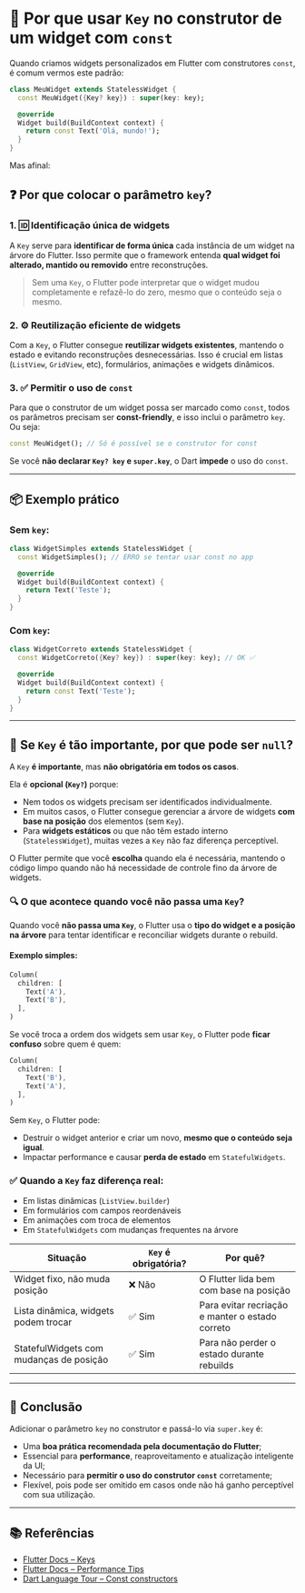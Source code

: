 # 🧱 Por que usar `Key` no construtor de um widget com `const`

Quando criamos widgets personalizados em Flutter com construtores `const`, é comum vermos este padrão:

```dart
class MeuWidget extends StatelessWidget {
  const MeuWidget({Key? key}) : super(key: key);

  @override
  Widget build(BuildContext context) {
    return const Text('Olá, mundo!');
  }
}
```

Mas afinal:

## ❓ Por que colocar o parâmetro `key`?

### 1. 🆔 Identificação única de widgets
A `Key` serve para **identificar de forma única** cada instância de um widget na árvore do Flutter. Isso permite que o framework entenda **qual widget foi alterado, mantido ou removido** entre reconstruções.

> Sem uma `Key`, o Flutter pode interpretar que o widget mudou completamente e refazê-lo do zero, mesmo que o conteúdo seja o mesmo.

### 2. ⚙️ Reutilização eficiente de widgets
Com a `Key`, o Flutter consegue **reutilizar widgets existentes**, mantendo o estado e evitando reconstruções desnecessárias. Isso é crucial em listas (`ListView`, `GridView`, etc), formulários, animações e widgets dinâmicos.

### 3. ✅ Permitir o uso de `const`
Para que o construtor de um widget possa ser marcado como `const`, todos os parâmetros precisam ser **const-friendly**, e isso inclui o parâmetro `key`. Ou seja:

```dart
const MeuWidget(); // Só é possível se o construtor for const
```

Se você **não declarar `Key? key` e `super.key`**, o Dart **impede** o uso do `const`.

---

## 📦 Exemplo prático

### Sem `key`:
```dart
class WidgetSimples extends StatelessWidget {
  const WidgetSimples(); // ERRO se tentar usar const no app

  @override
  Widget build(BuildContext context) {
    return Text('Teste');
  }
}
```

### Com `key`:
```dart
class WidgetCorreto extends StatelessWidget {
  const WidgetCorreto({Key? key}) : super(key: key); // OK ✅

  @override
  Widget build(BuildContext context) {
    return const Text('Teste');
  }
}
```

---

## 🤔 Se `Key` é tão importante, por que pode ser `null`?

A `Key` **é importante**, mas **não obrigatória em todos os casos**.

Ela é **opcional (`Key?`)** porque:
- Nem todos os widgets precisam ser identificados individualmente.
- Em muitos casos, o Flutter consegue gerenciar a árvore de widgets **com base na posição** dos elementos (sem `Key`).
- Para **widgets estáticos** ou que não têm estado interno (`StatelessWidget`), muitas vezes a `Key` não faz diferença perceptível.

O Flutter permite que você **escolha** quando ela é necessária, mantendo o código limpo quando não há necessidade de controle fino da árvore de widgets.

### 🔍 O que acontece quando você **não passa uma `Key`**?

Quando você **não passa uma `Key`**, o Flutter usa o **tipo do widget e a posição na árvore** para tentar identificar e reconciliar widgets durante o rebuild.

#### Exemplo simples:
```dart
Column(
  children: [
    Text('A'),
    Text('B'),
  ],
)
```

Se você troca a ordem dos widgets sem usar `Key`, o Flutter pode **ficar confuso** sobre quem é quem:

```dart
Column(
  children: [
    Text('B'),
    Text('A'),
  ],
)
```

Sem `Key`, o Flutter pode:
- Destruir o widget anterior e criar um novo, **mesmo que o conteúdo seja igual**.
- Impactar performance e causar **perda de estado** em `StatefulWidgets`.

### ✅ Quando a `Key` **faz diferença real**:
- Em listas dinâmicas (`ListView.builder`)
- Em formulários com campos reordenáveis
- Em animações com troca de elementos
- Em `StatefulWidgets` com mudanças frequentes na árvore

| Situação                                   | `Key` é obrigatória? | Por quê?                                            |
|--------------------------------------------|----------------------|-----------------------------------------------------|
| Widget fixo, não muda posição              | ❌ Não               | O Flutter lida bem com base na posição             |
| Lista dinâmica, widgets podem trocar       | ✅ Sim               | Para evitar recriação e manter o estado correto     |
| StatefulWidgets com mudanças de posição    | ✅ Sim               | Para não perder o estado durante rebuilds          |

---

## 🚀 Conclusão
Adicionar o parâmetro `key` no construtor e passá-lo via `super.key` é:

- Uma **boa prática recomendada pela documentação do Flutter**;
- Essencial para **performance**, reaproveitamento e atualização inteligente da UI;
- Necessário para **permitir o uso do construtor `const`** corretamente;
- Flexível, pois pode ser omitido em casos onde não há ganho perceptível com sua utilização.

---

## 📚 Referências
- [Flutter Docs – Keys](https://docs.flutter.dev/development/ui/interactive#using-keys)
- [Flutter Docs – Performance Tips](https://docs.flutter.dev/perf/rendering)
- [Dart Language Tour – Const constructors](https://dart.dev/language/constructors#const-constructors)
